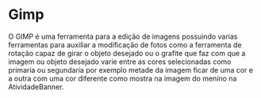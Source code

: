 # Gimp
 O GIMP é uma ferramenta para a edição de imagens possuindo varias ferramentas para auxiliar a modificação de fotos como a ferramenta de rotação  capaz de girar o objeto desejado ou o grafite que faz com que a imagem ou objeto desejado varie entre as cores selecionadas como primaria ou segundaria por exemplo metade da imagem ficar de uma cor e a outra com uma cor diferente como mostra na imagem do menino na AtividadeBanner.
